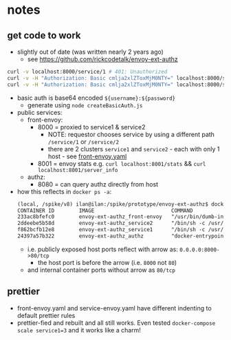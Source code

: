 # notes

## get code to work

- slightly out of date (was written nearly 2 years ago)
  - see https://github.com/rickcodetalk/envoy-ext-authz

```sh
curl -v localhost:8000/service/1 # 401: Unauthorized
curl -v -H "Authorization: Basic cmlja2xlZToxMjM0NTY=" localhost:8000/service/1 # 200: Hello from behind Envoy (service 1)! hostname: f862bcfb12e8 resolvedhostname: 172.30.0.2
curl -v -H "Authorization: Basic cmlja2xlZToxMjM0NTY=" localhost:8000/service/2 # 200: Hello from behind Envoy (service 2)! hostname: 2ddeebe5b58d resolvedhostname: 172.30.0.4
```

- basic auth is base64 encoded `${username}:${password}`
  - generate using `node createBasicAuth.js`
- public services:
  - front-envoy:
    - 8000 = proxied to service1 & service2
      - NOTE: requestor chooses service by using a different path `/service/1` or `/service/2`
      - there are 2 clusters `service1` and `service2` - each with only 1 host - see [front-envoy.yaml](./front-envoy.yaml)
    - 8001 = envoy stats e.g. `curl localhost:8001/stats` && `curl localhost:8001/server_info`
  - authz:
    - 8080 = can query authz directly from host
- how this reflects in `docker ps -a`:
  ```txt
  (local, /spike/v8) ilan@ilan:/spike/prototype/envoy-ext-authz$ docker ps -a
  CONTAINER ID        IMAGE                         COMMAND                  CREATED             STATUS                        PORTS                                                     NAMES
  233ac8bfefc0        envoy-ext-authz_front-envoy   "/usr/bin/dumb-init …"   43 minutes ago      Up 43 minutes                 0.0.0.0:8001->8001/tcp, 10000/tcp, 0.0.0.0:8000->80/tcp   envoy-ext-authz_front-envoy_1
  2ddeebe5b58d        envoy-ext-authz_service2      "/bin/sh -c /usr/loc…"   43 minutes ago      Up 43 minutes                 80/tcp, 10000/tcp                                         envoy-ext-authz_service2_1
  f862bcfb12e8        envoy-ext-authz_service1      "/bin/sh -c /usr/loc…"   43 minutes ago      Up 43 minutes                 80/tcp, 10000/tcp                                         envoy-ext-authz_service1_1
  24397a57b322        envoy-ext-authz_authz         "docker-entrypoint.s…"   43 minutes ago      Up 43 minutes                 0.0.0.0:8080->8080/tcp                                    envoy-ext-authz_authz_1
  ```
  - i.e. publicly exposed host ports reflect with arrow as: `0.0.0.0:8000->80/tcp`
    - the host port is before the arrow (i.e. `8000` not `80`)
  - and internal container ports without arrow as `80/tcp`

## prettier

- front-envoy.yaml and service-envoy.yaml have different indenting to default prettier rules
- prettier-fied and rebuilt and all still works. Even tested `docker-compose scale service1=3` and it works like a charm!
